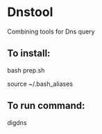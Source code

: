 # Dnstool

Combining tools for Dns query

## To install:

bash prep.sh
 
source ~/.bash_aliases
 
## To run command:

digdns
